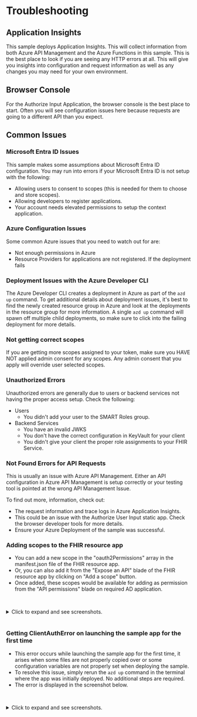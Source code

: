 # Troubleshooting

## Application Insights

This sample deploys Application Insights. This will collect information from both Azure API Management and the Azure Functions in this sample. This is the best place to look if you are seeing any HTTP errors at all. This will give you insights into configuration and request information as well as any changes you may need for your own environment.

## Browser Console

For the Authorize Input Application, the browser console is the best place to start. Often you will see configuration issues here because requests are going to a different API than you expect.

## Common Issues

### Microsoft Entra ID Issues

This sample makes some assumptions about Microsoft Entra ID configuration. You may run into errors if your Microsoft Entra ID is not setup with the following:

- Allowing users to consent to scopes (this is needed for them to choose and store scopes).
- Allowing developers to register applications.
- Your account needs elevated permissions to setup the context application.

### Azure Configuration Issues

Some common Azure issues that you need to watch out for are:

- Not enough permissions in Azure
- Resource Providers for applications are not registered. If the deployment fails

### Deployment Issues with the Azure Developer CLI

The Azure Developer CLI creates a deployment in Azure as part of the `azd up` command. To get additional details about deployment issues, it's best to find the newly created resource group in Azure and look at the deployments in the resource group for more information. A single `azd up` command will spawn off multiple child deployments, so make sure to click into the failing deployment for more details.

### Not getting correct scopes

If you are getting more scopes assigned to your token, make sure you HAVE NOT applied admin consent for any scopes. Any admin consent that you apply will override user selected scopes.

### Unauthorized Errors

Unauthorized errors are generally due to users or backend services not having the proper access setup. Check the following:

- Users
  - You didn't add your user to the SMART Roles group.
- Backend Services
  - You have an invalid JWKS
  - You don't have the correct configuration in KeyVault for your client
  - You didn't give your client the proper role assignments to your FHIR Service.

### Not Found Errors for API Requests

This is usually an issue with Azure API Management. Either an API configuration in Azure API Management is setup correctly or your testing tool is pointed at the wrong API Management Issue.

To find out more, information, check out:

- The request information and trace logs in Azure Application Insights.
- This could be an issue with the Authorize User Input static app. Check the browser developer tools for more details.
- Ensure your Azure Deployment of the sample was successful.

### Adding scopes to the FHIR resource app

- You can add a new scope in the "oauth2Permissions" array in the manifest.json file of the FHIR resource app.
- Or, you can also add it from the "Expose an API" blade of the FHIR resource app by clicking on "Add a scope" button.
- Once added, these scopes would be available for adding as permission from the "API permissions" blade on required AD application.

<br /><details><summary>Click to expand and see screenshots.</summary>
![](./images/troubleshooting/AddingScopesFromManifest.png)
![](./images/troubleshooting/AddingScopesFromExposeAnAPI.png)
</details><br />

### Getting ClientAuthError on launching the sample app for the first time

- This error occurs while launching the sample app for the first time, it arises when some files are not properly copied over or some configuration variables are not properly set when deploying the sample.
- To resolve this issue, simply rerun the `azd up` command in the terminal where the app was initially deployed. No additional steps are required.
- The error is displayed in the screenshot below.

<br /><details><summary>Click to expand and see screenshots.</summary>
![](./images/troubleshooting/ClientAuthError.png)
</details>